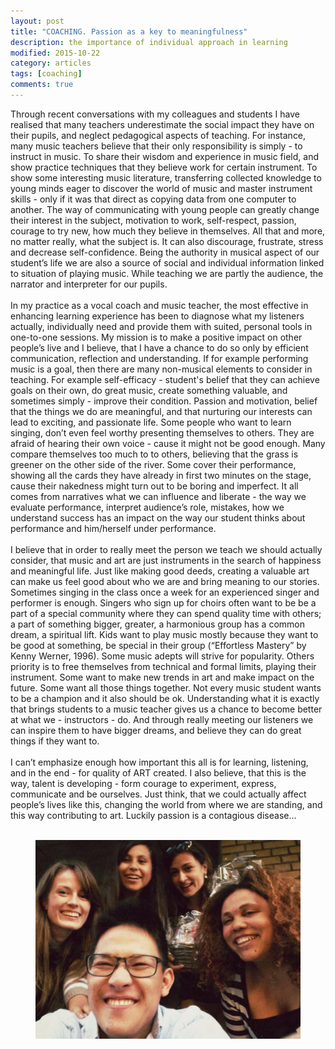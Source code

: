 ```yaml
---
layout: post
title: "COACHING. Passion as a key to meaningfulness"
description: the importance of individual approach in learning
modified: 2015-10-22
category: articles
tags: [coaching]
comments: true
---
```

<p align="justify">

Through recent conversations with my colleagues and students I have realised that many teachers underestimate the social impact they have on their pupils, and neglect pedagogical aspects of teaching. For instance, many music teachers believe that their only responsibility is simply - to instruct in music. To share their wisdom and experience in music field, and show practice techniques that they believe work for certain instrument. To show some interesting music literature, transferring collected knowledge to young minds eager to discover the world of music and master instrument skills - only if it was that direct as copying data from one computer to another. The way of communicating with young people can greatly change their interest in the subject, motivation to work, self-respect, passion, courage to try new, how much they believe in themselves. All that and more, no matter really, what the subject is. It can also discourage, frustrate, stress and decrease self-confidence. Being the authority in musical aspect of our student’s life we are also a source of social and individual information linked to situation of playing music. While teaching we are partly the audience, the narrator and interpreter for our pupils.
<br><br>
In my practice as a vocal coach and music teacher, the most effective in enhancing learning experience has been to diagnose what my listeners actually, individually need and provide them with suited, personal tools in one-to-one sessions. My mission is to make a positive impact on other people’s live and I believe, that I have a chance to do so only by efficient communication, reflection and understanding. If for example performing music is a goal, then there are many non-musical elements to consider in teaching. For example self-efficacy - student's belief that they can achieve goals on their own, do great music, create something valuable, and sometimes simply - improve their condition. Passion and motivation, belief that the things we do are meaningful, and that nurturing our interests can lead to exciting, and passionate life. Some people who want to learn singing, don’t even feel worthy presenting themselves to others. They are afraid of hearing their own voice - cause it might not be good enough. Many compare themselves too much to to others, believing that the grass is greener on the other side of the river. Some cover their performance, showing all the cards they have already in first two minutes on the stage, cause their nakedness might turn out to be boring and imperfect. It all comes from narratives what we can influence and liberate - the way we evaluate performance, interpret audience’s role, mistakes, how we understand success has an impact on the way our student thinks about performance and him/herself under performance. 
<br><br>
I believe that in order to really meet the person we teach we should actually consider, that music and art are just instruments in the search of happiness and meaningful life. Just like making good deeds, creating a valuable art can make us feel good about who we are and bring meaning to our stories. Sometimes singing in the class once a week for an experienced singer and performer is enough. Singers who sign up for choirs often want to be be a part of a special community where they can spend quality time with others; a part of something bigger, greater, a harmonious group has a common dream, a spiritual lift. Kids want to play music mostly because they want to be good at something, be special in their group (“Effortless Mastery” by Kenny Werner, 1996). Some music adepts will strive for popularity. Others priority is to free themselves from technical and formal limits, playing their instrument. Some want to make new trends in art and make impact on the future. Some want all those things together. Not every music student wants to be a champion and it also should be ok. Understanding what it is exactly that brings students to a music teacher gives us a chance to become better at what we - instructors - do. And through really meeting our listeners we can inspire them to have bigger dreams, and believe they can do great things if they want to. 
<br><br>
I can’t emphasize enough how important this all is for learning, listening, and in the end - for quality of ART created. I also believe, that this is the way, talent is developing - form courage to experiment, express, communicate and be ourselves. Just think, that we could actually affect people’s lives like this, changing the world from where we are standing, and this way contributing to art. Luckily passion is a contagious disease…
<br><br>

<figure>
   <img src="/images/odense team.jpg"></a>
</figure><br>